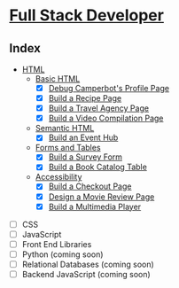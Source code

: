 # [Full Stack Developer](https://www.freecodecamp.org/learn/full-stack-developer/)

## Index

- [HTML](./01-html/README.md)
  - [Basic HTML](./01-html/01-basic-html/README.md)
    - [x] [Debug Camperbot's Profile Page](./01-html/01-basic-html/01.html)
    - [x] [Build a Recipe Page](./01-html/01-basic-html/02.html)
    - [x] [Build a Travel Agency Page](./01-html/01-basic-html/03.html)
    - [x] [Build a Video Compilation Page](./01-html/01-basic-html/04.html)
  - [Semantic HTML](./01-html/02-sematic-html/README.md)
    - [x] [Build an Event Hub](./01-html/02-sematic-html/01.html)
  - [Forms and Tables](./01-html/03-forms-and-tables/README.md)
    - [x] [Build a Survey Form](./01-html/03-forms-and-tables/01.html)
    - [x] [Build a Book Catalog Table](./01-html/03-forms-and-tables/02.html)
  - [Accessibility](./01-html/04-accessibility/README.md)
    - [x] [Build a Checkout Page](./01-html/04-accessibility/01.html)
    - [x] [Design a Movie Review Page](./01-html/04-accessibility/02.html)
    - [x] [Build a Multimedia Player](./01-html/04-accessibility/03.html)
- [ ] CSS
- [ ] JavaScript
- [ ] Front End Libraries
- [ ] Python (coming soon)
- [ ] Relational Databases (coming soon)
- [ ] Backend JavaScript (coming soon)
